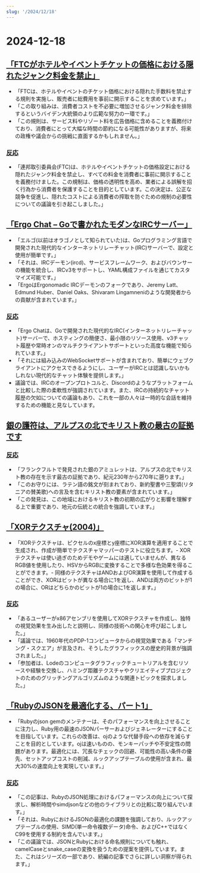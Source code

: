 ```yaml
---
slug: '/2024/12/18'
---
```


# 2024-12-18

## [「FTCがホテルやイベントチケットの価格における隠れたジャンク料金を禁止」](https://www.cnbc.com/2024/12/17/ftc-bans-hidden-junk-fees-in-hotel-event-ticket-prices-.html)

- 「FTCは、ホテルやイベントのチケット価格における隠れた手数料を禁止する規則を実施し、販売者に総費用を事前に開示することを求めています。」
- 「この取り組みは、消費者コストを不必要に増加させるジャンク料金を排除するというバイデン大統領のより広範な努力の一環です。」
- 「この規則は、サービス料やリゾート料を広告価格に含めることを義務付けており、消費者にとって大幅な時間の節約になる可能性がありますが、将来の政権や議会からの挑戦に直面するかもしれません。」

### [反応](https://news.ycombinator.com/item?id=42445037)

- 「連邦取引委員会(FTC)は、ホテルやイベントチケットの価格設定における隠れたジャンク料金を禁止し、すべての料金を消費者に事前に開示することを義務付けました。この規制は、価格の透明性を高め、業者による誤解を招く行為から消費者を保護することを目的としています。この決定は、公正な競争を促進し、隠れたコストによる消費者の搾取を防ぐための規制の必要性についての議論を引き起こしました。」

## [「Ergo Chat – Goで書かれたモダンなIRCサーバー」](https://github.com/ergochat/ergo)

- 「エルゴ(以前はオラゴノとして知られていた)は、Goプログラミング言語で開発された現代的なインターネットリレーチャット(IRC)サーバーで、設定と使用が簡単です。」
- 「それは、IRCデーモン(ircd)、サービスフレームワーク、およびバウンサーの機能を統合し、IRCv3をサポートし、YAML構成ファイルを通じてカスタマイズ可能です。」
- 「ErgoはErgonomadic IRCデーモンのフォークであり、Jeremy Latt、Edmund Huber、Daniel Oaks、Shivaram Lingamneniのような開発者からの貢献が含まれています。」

### [反応](https://news.ycombinator.com/item?id=42447071)

- 「Ergo Chatは、Goで開発された現代的なIRC(インターネットリレーチャット)サーバーで、ホスティングの簡便さ、最小限のリソース使用、v3チャット履歴や常時オンのマルチクライアントサポートといった高度な機能で知られています。」
- 「それには組み込みのWebSocketサポートが含まれており、簡単にウェブクライアントにアクセスできるようにし、ユーザーがIRCとは認識しないかもしれない現代的なチャット体験を提供します。」
- 議論では、IRCのオープンプロトコルと、Discordのようなプラットフォームと比較した際の柔軟性が強調されています。また、IRCの持続的なチャット履歴の欠如についての議論もあり、これを一部の人々は一時的な会話を維持するための機能と見なしています。

## [銀の護符は、アルプスの北でキリスト教の最古の証拠です](https://archaeologymag.com/2024/12/oldest-evidence-of-christianity-north-of-the-alps/)

### [反応](https://news.ycombinator.com/item?id=42448939)

- 「フランクフルトで発見された銀のアミュレットは、アルプスの北でキリスト教の存在を示す最古の証拠であり、紀元230年から270年に遡ります。」
- 「このお守りには、ラテン語の銘文が刻まれており、新約聖書や三聖頌(リタニアの賛美歌)への言及を含むキリスト教の要素が含まれています。」
- 「この発見は、この地域におけるキリスト教の初期の広がりと影響を理解する上で重要であり、地元の伝統との統合を強調しています。」

## [「XORテクスチャ(2004)」](https://lodev.org/cgtutor/xortexture.html)

- 「XORテクスチャは、ピクセルのx座標とy座標にXOR演算を適用することで生成され、作成が簡単でテクスチャマッパーのテストに役立ちます。- XORテクスチャは使い過ぎのためデモやゲームには適していませんが、異なるRGB値を使用したり、HSVからRGBに変換することで多様な色効果を得ることができます。- 同様のテクスチャはANDおよびOR演算を使用して作成することができ、XORはビットが異なる場合に1を返し、ANDは両方のビットが1の場合に、ORはどちらかのビットが1の場合に1を返します。」

### [反応](https://news.ycombinator.com/item?id=42447053)

- 「あるユーザーがx86アセンブリを使用してXORテクスチャを作成し、独特の視覚効果を生み出したと説明し、同様の技術への関心を呼び起こしました。」
- 「議論では、1960年代のPDP-1コンピュータからの視覚効果である「マンチング・スクエア」が言及され、そうしたグラフィックスの歴史的背景が強調されました。」
- 「参加者は、Lodeのコンピュータグラフィックチュートリアルを含むリソースや経験を交換し、ハミング距離テクスチャやクリエイティブプロジェクトのためのグリッチングアルゴリズムのような関連トピックを探求しました。」

## [「RubyのJSONを最適化する、パート1」](https://byroot.github.io/ruby/json/2024/12/15/optimizing-ruby-json-part-1.html)

- 「Rubyのjson gemのメンテナーは、そのパフォーマンスを向上させることに注力し、Ruby用の最速のJSONパーサーおよびジェネレーターにすることを目指しています。これらの改善は、ojのような代替手段への依存を減らすことを目的としています。ojは速いものの、モンキーパッチや不安定性の問題があります。最適化には、冗長なチェックの回避、可能性の高い条件の優先、セットアップコストの削減、ルックアップテーブルの使用が含まれ、最大30%の速度向上を実現しています。」

### [反応](https://news.ycombinator.com/item?id=42446846)

- 「この記事は、RubyのJSON処理におけるパフォーマンスの向上について探求し、解析時間やsimdjsonなどの他のライブラリとの比較に取り組んでいます。」
- 「それは、RubyにおけるJSONの最適化の課題を強調しており、ルックアップテーブルの使用、SIMD(単一命令複数データ)命令、およびC++ではなくC99を使用する制約を含んでいます。」
- 「この議論では、JSONとRubyにおける命名規則についても触れ、camelCaseとsnake_caseの変換を扱うための提案を提供しています。また、これはシリーズの一部であり、続編の記事でさらに詳しい洞察が得られます。」

<head>
  <meta property="og:title" content="「FTCがホテルやイベントチケットの価格における隠れたジャンク料金を禁止」" />
  <meta property="og:type" content="website" />
  <meta property="og:image" content="https://og.cho.sh/api/og/?title=%E3%80%8CFTC%E3%81%8C%E3%83%9B%E3%83%86%E3%83%AB%E3%82%84%E3%82%A4%E3%83%99%E3%83%B3%E3%83%88%E3%83%81%E3%82%B1%E3%83%83%E3%83%88%E3%81%AE%E4%BE%A1%E6%A0%BC%E3%81%AB%E3%81%8A%E3%81%91%E3%82%8B%E9%9A%A0%E3%82%8C%E3%81%9F%E3%82%B8%E3%83%A3%E3%83%B3%E3%82%AF%E6%96%99%E9%87%91%E3%82%92%E7%A6%81%E6%AD%A2%E3%80%8D&subheading=2024%E5%B9%B412%E6%9C%8818%E6%97%A5%E6%B0%B4%E6%9B%9C%E6%97%A5%3A%20%E3%83%8F%E3%83%83%E3%82%AB%E3%83%BC%E3%83%8B%E3%83%A5%E3%83%BC%E3%82%B9%E3%81%BE%E3%81%A8%E3%82%81" />
</head>
